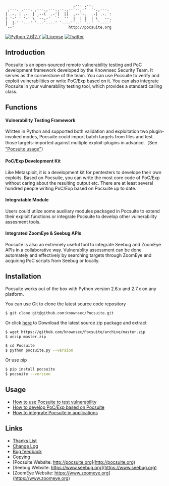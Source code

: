 
```
                              ,--. ,--.
 ,---. ,---. ,---.,---.,--.,--`--,-'  '-.,---.
| .-. | .-. | .--(  .-'|  ||  ,--'-.  .-| .-. :
| '-' ' '-' \ `--.-'  `'  ''  |  | |  | \   --.
|  |-' `---' `---`----' `----'`--' `--'  `----'
`--'                        http://pocsuite.org
```

[![Python 2.6|2.7](https://img.shields.io/badge/python-2.6|2.7-yellow.svg)](https://www.python.org/) [![License](https://img.shields.io/badge/license-GPLv2-red.svg)](https://raw.githubusercontent.com/knownsec/Pocsuite/master/docs/COPYING) [![Twitter](https://img.shields.io/badge/twitter-@seebug-blue.svg)](https://twitter.com/sebug)

Introduction
----
Pocsuite is an open-sourced remote vulnerability testing and PoC development framework developed by the Knownsec Security Team. It serves as the cornerstone of the team.
You can use Pocsuite to verify and exploit vulnerabilities or write PoC/Exp based on it. You can also integrate Pocsuite in your vulnerability testing tool, which provides a standard calling class.


Functions
---------
#### Vulnerability Testing Framework
Written in Python and supported both validation and exploitation two plugin-invoked modes, Pocsuite could import batch targets from files and test those targets-imported against multiple exploit-plugins in advance.（See ["Pocsuite usage"](../USAGE.md)）

#### PoC/Exp Development Kit
Like Metasploit, it is a development kit for pentesters to develope their own exploits. Based on Pocsuite, you can write the most core code of PoC/Exp without caring about the resulting output etc. There are at least several hundred people writing PoC/Exp based on Pocsuite up to date.

#### Integratable Module
Users could utilze some auxiliary modules packaged in Pocsuite to extend their exploit functions or integrate Pocsuite to develop other vulnerability assesment tools.

#### Integrated ZoomEye & Seebug APIs
Pocsuite is also an extremely useful tool to integrate Seebug and ZoomEye APIs in a collaborative way. Vulnerablity assessment can be done automately and effectively by searching targets through ZoomEye and acquiring PoC scripts from Seebug or locally.


Installation
-----
Pocsuite works out of the box with Python version 2.6.x and 2.7.x on any platform.

You can use Git to clone the latest source code repository

``` bash
$ git clone git@github.com:knownsec/Pocsuite.git
```
Or click [here](https://github.com/knownsec/Pocsuite/archive/master.zip) to Download the latest source zip package and extract

``` bash
$ wget https://github.com/knownsec/Pocsuite/archive/master.zip
$ unzip master.zip
```

``` bash
$ cd Pocsuite
$ python pocsuite.py --version
```

Or use pip

``` bash
$ pip install pocsuite
$ pocsuite --version
```

Usage
------
* [How to use Pocsuite to test vulnerability](./docs/USAGE.md)
* [How to develop PoC/Exp based on Pocsuite](./docs/CODING.md)
* [How to integrate Pocsuite in applications](./docs/INTEGRATE.md)

Links
---------
* [Thanks List](./docs/THANKS.md)
* [Change Log](./docs/CHANGELOG.md)
* [Bug feedback](https://github.com/knownsec/Pocsuite/issues)
* [Copying](./docs/COPYING)
* [Pocsuite Website: http://pocsuite.org](http://pocsuite.org)
* [Seebug Website: https://www.seebug.org](https://www.seebug.org)
* [ZoomEye Website: https://www.zoomeye.org](https://www.zoomeye.org)
